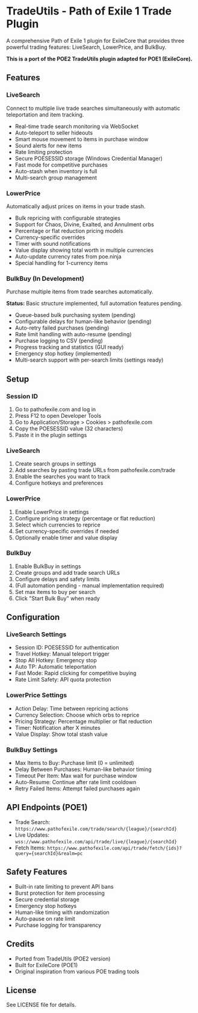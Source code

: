 # TradeUtils - Path of Exile 1 Trade Plugin

A comprehensive Path of Exile 1 plugin for ExileCore that provides three powerful trading features: LiveSearch, LowerPrice, and BulkBuy.

**This is a port of the POE2 TradeUtils plugin adapted for POE1 (ExileCore).**

## Features

### LiveSearch
Connect to multiple live trade searches simultaneously with automatic teleportation and item tracking.

- Real-time trade search monitoring via WebSocket
- Auto-teleport to seller hideouts
- Smart mouse movement to items in purchase window
- Sound alerts for new items
- Rate limiting protection
- Secure POESESSID storage (Windows Credential Manager)
- Fast mode for competitive purchases
- Auto-stash when inventory is full
- Multi-search group management

### LowerPrice
Automatically adjust prices on items in your trade stash.

- Bulk repricing with configurable strategies
- Support for Chaos, Divine, Exalted, and Annulment orbs
- Percentage or flat reduction pricing models
- Currency-specific overrides
- Timer with sound notifications
- Value display showing total worth in multiple currencies
- Auto-update currency rates from poe.ninja
- Special handling for 1-currency items

### BulkBuy (In Development)
Purchase multiple items from trade searches automatically.

**Status:** Basic structure implemented, full automation features pending.

- Queue-based bulk purchasing system (pending)
- Configurable delays for human-like behavior (pending)
- Auto-retry failed purchases (pending)
- Rate limit handling with auto-resume (pending)
- Purchase logging to CSV (pending)
- Progress tracking and statistics (GUI ready)
- Emergency stop hotkey (implemented)
- Multi-search support with per-search limits (settings ready)

## Setup

### Session ID
1. Go to pathofexile.com and log in
2. Press F12 to open Developer Tools
3. Go to Application/Storage > Cookies > pathofexile.com
4. Copy the POESESSID value (32 characters)
5. Paste it in the plugin settings

### LiveSearch
1. Create search groups in settings
2. Add searches by pasting trade URLs from pathofexile.com/trade
3. Enable the searches you want to track
4. Configure hotkeys and preferences

### LowerPrice
1. Enable LowerPrice in settings
2. Configure pricing strategy (percentage or flat reduction)
3. Select which currencies to reprice
4. Set currency-specific overrides if needed
5. Optionally enable timer and value display

### BulkBuy
1. Enable BulkBuy in settings
2. Create groups and add trade search URLs
3. Configure delays and safety limits
4. (Full automation pending - manual implementation required)
4. Set max items to buy per search
5. Click "Start Bulk Buy" when ready

## Configuration

### LiveSearch Settings
- Session ID: POESESSID for authentication
- Travel Hotkey: Manual teleport trigger
- Stop All Hotkey: Emergency stop
- Auto TP: Automatic teleportation
- Fast Mode: Rapid clicking for competitive buying
- Rate Limit Safety: API quota protection

### LowerPrice Settings
- Action Delay: Time between repricing actions
- Currency Selection: Choose which orbs to reprice
- Pricing Strategy: Percentage multiplier or flat reduction
- Timer: Notification after X minutes
- Value Display: Show total stash value

### BulkBuy Settings
- Max Items to Buy: Purchase limit (0 = unlimited)
- Delay Between Purchases: Human-like behavior timing
- Timeout Per Item: Max wait for purchase window
- Auto-Resume: Continue after rate limit cooldown
- Retry Failed Items: Attempt failed purchases again

## API Endpoints (POE1)

- Trade Search: `https://www.pathofexile.com/trade/search/{league}/{searchId}`
- Live Updates: `wss://www.pathofexile.com/api/trade/live/{league}/{searchId}`
- Fetch Items: `https://www.pathofexile.com/api/trade/fetch/{ids}?query={searchId}&realm=pc`

## Safety Features

- Built-in rate limiting to prevent API bans
- Burst protection for item processing
- Secure credential storage
- Emergency stop hotkeys
- Human-like timing with randomization
- Auto-pause on rate limit
- Purchase logging for transparency

## Credits

- Ported from TradeUtils (POE2 version)
- Built for ExileCore (POE1)
- Original inspiration from various POE trading tools

## License

See LICENSE file for details.
